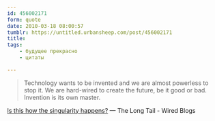 ```yaml
---
id: 456002171
form: quote
date: 2010-03-18 08:00:57
tumblr: https://untitled.urbansheep.com/post/456002171
title: 
tags:
    - будущее прекрасно
    - цитаты

---
```


<blockquote>
Technology wants to be invented and we are almost powerless to stop it. We are hard-wired to create the future, be it good or bad. Invention is its own master.
</blockquote>

<a href="http://www.longtail.com/the_long_tail/2009/09/is-this-how-the-singularity-happens.html">Is this how the singularity happens?</a> — The Long Tail - Wired Blogs
